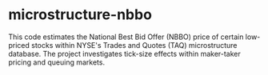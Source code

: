 # microstructure-nbbo
 This code estimates the National Best Bid Offer (NBBO) price of certain low-priced stocks within NYSE's Trades and Quotes (TAQ) microstructure database. The project investigates tick-size effects within maker-taker pricing and queuing markets.
